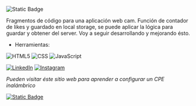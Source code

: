 ![Static Badge](https://img.shields.io/badge/Acceso-Camara_Web-blue)

Fragmentos de código para una aplicación web cam. Función de contador de likes y guardado en local storage, se puede aplicar la lógica para guardar y obtener del server.
Voy a seguir desarrollando y mejorando ésto.


* Herramientas:

![HTML5](https://img.shields.io/badge/HTML5-%23E34F26.svg?logo=html5&logoColor=white)
![CSS](https://img.shields.io/badge/CSS-%231572B6.svg?logo=css3&logoColor=white)
![JavaScript](https://img.shields.io/badge/JavaScript-%23F7DF1E.svg?logo=javascript&logoColor=black)

[![LinkedIn](https://img.shields.io/badge/-LinkedIn-%230077B5?style=flat-square&logo=linkedin&logoColor=white)](https://www.linkedin.com/in/gabriel-calcagni-659907260) [![Instagram](https://img.shields.io/badge/-Instagram-%23E4405F?style=flat-square&logo=instagram&logoColor=white)](https://www.instagram.com/calcagni_gabriel26/?ishid=ZDdkNTZiNTM%3D) 

*Pueden visitar éste sitio web para aprender a configurar un CPE inalámbrico*
  
[![Static Badge](https://img.shields.io/badge/Neo-Tecs-blueviolet)](https://neotecs.tech)
